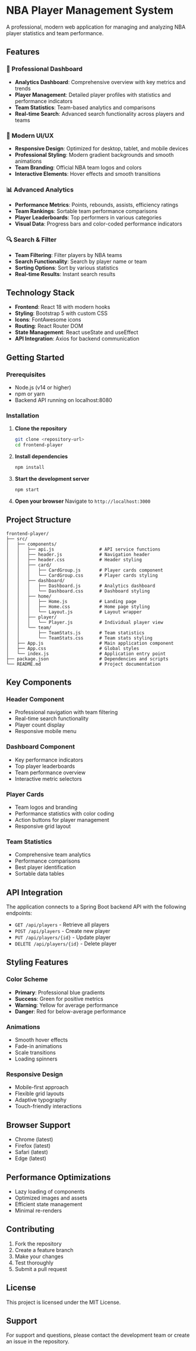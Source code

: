 # NBA Player Management System

A professional, modern web application for managing and analyzing NBA player statistics and team performance.

## Features

### 🏀 Professional Dashboard
- **Analytics Dashboard**: Comprehensive overview with key metrics and trends
- **Player Management**: Detailed player profiles with statistics and performance indicators
- **Team Statistics**: Team-based analytics and comparisons
- **Real-time Search**: Advanced search functionality across players and teams

### 🎨 Modern UI/UX
- **Responsive Design**: Optimized for desktop, tablet, and mobile devices
- **Professional Styling**: Modern gradient backgrounds and smooth animations
- **Team Branding**: Official NBA team logos and colors
- **Interactive Elements**: Hover effects and smooth transitions

### 📊 Advanced Analytics
- **Performance Metrics**: Points, rebounds, assists, efficiency ratings
- **Team Rankings**: Sortable team performance comparisons
- **Player Leaderboards**: Top performers in various categories
- **Visual Data**: Progress bars and color-coded performance indicators

### 🔍 Search & Filter
- **Team Filtering**: Filter players by NBA teams
- **Search Functionality**: Search by player name or team
- **Sorting Options**: Sort by various statistics
- **Real-time Results**: Instant search results

## Technology Stack

- **Frontend**: React 18 with modern hooks
- **Styling**: Bootstrap 5 with custom CSS
- **Icons**: FontAwesome icons
- **Routing**: React Router DOM
- **State Management**: React useState and useEffect
- **API Integration**: Axios for backend communication

## Getting Started

### Prerequisites
- Node.js (v14 or higher)
- npm or yarn
- Backend API running on localhost:8080

### Installation

1. **Clone the repository**
   ```bash
   git clone <repository-url>
   cd frontend-player
   ```

2. **Install dependencies**
   ```bash
   npm install
   ```

3. **Start the development server**
   ```bash
   npm start
   ```

4. **Open your browser**
   Navigate to `http://localhost:3000`

## Project Structure

```
frontend-player/
├── src/
│   ├── components/
│   │   ├── api.js                 # API service functions
│   │   ├── header.js              # Navigation header
│   │   ├── header.css             # Header styling
│   │   ├── card/
│   │   │   ├── CardGroup.js       # Player cards component
│   │   │   └── CardGroup.css      # Player cards styling
│   │   ├── dashboard/
│   │   │   ├── Dashboard.js       # Analytics dashboard
│   │   │   └── Dashboard.css      # Dashboard styling
│   │   ├── home/
│   │   │   ├── Home.js            # Landing page
│   │   │   ├── Home.css           # Home page styling
│   │   │   └── Layout.js          # Layout wrapper
│   │   ├── player/
│   │   │   └── Player.js          # Individual player view
│   │   └── team/
│   │       ├── TeamStats.js       # Team statistics
│   │       └── TeamStats.css      # Team stats styling
│   ├── App.js                     # Main application component
│   ├── App.css                    # Global styles
│   └── index.js                   # Application entry point
├── package.json                   # Dependencies and scripts
└── README.md                      # Project documentation
```

## Key Components

### Header Component
- Professional navigation with team filtering
- Real-time search functionality
- Player count display
- Responsive mobile menu

### Dashboard Component
- Key performance indicators
- Top player leaderboards
- Team performance overview
- Interactive metric selectors

### Player Cards
- Team logos and branding
- Performance statistics with color coding
- Action buttons for player management
- Responsive grid layout

### Team Statistics
- Comprehensive team analytics
- Performance comparisons
- Best player identification
- Sortable data tables

## API Integration

The application connects to a Spring Boot backend API with the following endpoints:

- `GET /api/players` - Retrieve all players
- `POST /api/players` - Create new player
- `PUT /api/players/{id}` - Update player
- `DELETE /api/players/{id}` - Delete player

## Styling Features

### Color Scheme
- **Primary**: Professional blue gradients
- **Success**: Green for positive metrics
- **Warning**: Yellow for average performance
- **Danger**: Red for below-average performance

### Animations
- Smooth hover effects
- Fade-in animations
- Scale transitions
- Loading spinners

### Responsive Design
- Mobile-first approach
- Flexible grid layouts
- Adaptive typography
- Touch-friendly interactions

## Browser Support

- Chrome (latest)
- Firefox (latest)
- Safari (latest)
- Edge (latest)

## Performance Optimizations

- Lazy loading of components
- Optimized images and assets
- Efficient state management
- Minimal re-renders

## Contributing

1. Fork the repository
2. Create a feature branch
3. Make your changes
4. Test thoroughly
5. Submit a pull request

## License

This project is licensed under the MIT License.

## Support

For support and questions, please contact the development team or create an issue in the repository.
